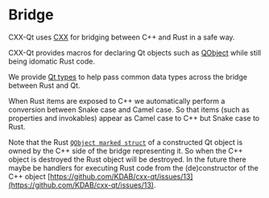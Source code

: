 <!--
SPDX-FileCopyrightText: 2021 Klarälvdalens Datakonsult AB, a KDAB Group company <info@kdab.com>
SPDX-FileContributor: Andrew Hayzen <andrew.hayzen@kdab.com>

SPDX-License-Identifier: MIT OR Apache-2.0
-->

# Bridge

CXX-Qt uses [CXX](https://cxx.rs/) for bridging between C++ and Rust in a safe way.

CXX-Qt provides macros for declaring Qt objects such as [QObject](../qobject/index.md) while still being idomatic Rust code.

We provide [Qt types](./types.md) to help pass common data types across the bridge between Rust and Qt.

When Rust items are exposed to C++ we automatically perform a conversion between Snake case and Camel case. So that items (such as properties and invokables) appear as Camel case to C++ but Snake case to Rust.

Note that the Rust [`QObject marked struct`](../qobject/qobject_struct.md) of a constructed Qt object is owned by the C++ side of the bridge representing it. So when the C++ object is destroyed the Rust object will be destroyed. In the future there maybe be handlers for executing Rust code from the (de)constructor of the C++ object [https://github.com/KDAB/cxx-qt/issues/13](https://github.com/KDAB/cxx-qt/issues/13).
